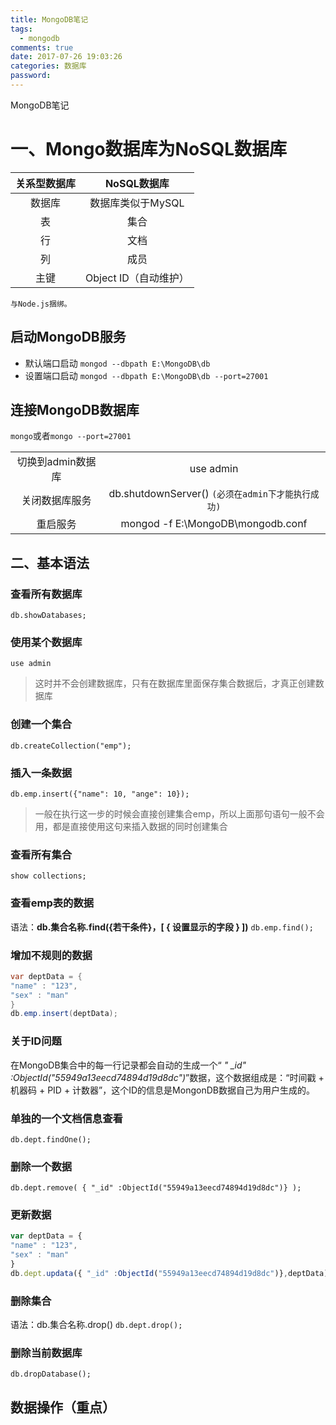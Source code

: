 ```yaml
---
title: MongoDB笔记
tags:
  - mongodb
comments: true
date: 2017-07-26 19:03:26
categories: 数据库
password:
---
```

MongoDB笔记
<!-- more -->
# 一、Mongo数据库为NoSQL数据库

|关系型数据库|NoSQL数据库|
|:--:|:--:|
|数据库|数据库类似于MySQL|
|表|集合|
|行|文档|
|列|成员|
|主键|Object ID（自动维护）|
`与Node.js捆绑。`
## 启动MongoDB服务
* 默认端口启动
`mongod --dbpath E:\MongoDB\db`
* 设置端口启动
`mongod --dbpath E:\MongoDB\db --port=27001`


## 连接MongoDB数据库
`mongo`或者`mongo --port=27001`

|||
|:--:|:--:|
|切换到admin数据库|use admin|
|关闭数据库服务|db.shutdownServer() `(必须在admin下才能执行成功)`|
|重启服务|mongod -f E:\MongoDB\mongodb.conf|
## 二、基本语法
### 查看所有数据库
`db.showDatabases;`
### 使用某个数据库
`use admin`
>这时并不会创建数据库，只有在数据库里面保存集合数据后，才真正创建数据库

### 创建一个集合
`db.createCollection("emp");`
### 插入一条数据
`db.emp.insert({"name": 10, "ange": 10});`
>一般在执行这一步的时候会直接创建集合emp，所以上面那句语句一般不会用，都是直接使用这句来插入数据的同时创建集合

### 查看所有集合
`show collections;`
### 查看emp表的数据
语法：**db.集合名称.find({若干条件}，[ { 设置显示的字段 } ])**
`db.emp.find();`
### 增加不规则的数据
```java
var deptData = {
"name" : "123",
"sex" : "man"
}
db.emp.insert(deptData);
```
### 关于ID问题
在MongoDB集合中的每一行记录都会自动的生成一个“ *" _id" :ObjectId("55949a13eecd74894d19d8dc")*”数据，这个数据组成是：“时间戳 + 机器码 + PID + 计数器”，这个ID的信息是MongonDB数据自己为用户生成的。

### 单独的一个文档信息查看
`db.dept.findOne();`
### 删除一个数据
`db.dept.remove( { "_id" :ObjectId("55949a13eecd74894d19d8dc")} );`

### 更新数据
```javascript
var deptData = {
"name" : "123",
"sex" : "man"
}
db.dept.updata({ "_id" :ObjectId("55949a13eecd74894d19d8dc")},deptData);
```
### 删除集合
语法：db.集合名称.drop()
`db.dept.drop();`
### 删除当前数据库
`db.dropDatabase();`
## 数据操作（重点）

